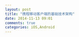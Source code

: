 ```yaml
---
layout: post
title: "携程移动客户端的基础技术架构"
date: 2014-11-13 09:01
comments: true
categories: iOS,Android
---
```








